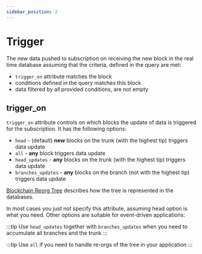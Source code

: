 ```yaml
---
sidebar_position: 2
---
```


# Trigger

The new data pushed to subscription on receiving the new block in the real time database assuming that the criteria,
defined in the query are met:

* ```trigger_on``` attribute matches the block
* conditions defined in the query matches this block
* data filtered by all provided conditions, are not empty

## trigger_on

```trigger_on``` attribute controls on which blocks the update of data is triggered for the subscription.
It has the following options:

* ```head``` - (default) **new** blocks on the trunk (with the highest tip) triggers data update
* ```all``` - **any** block triggers data update
* ```head_updates``` - **any** blocks on the trunk (with the highest tip) triggers data update
* ```branches_updates``` - **any** blocks on the branch (not with the highest tip) triggers data update

[Blockchain Reorg Tree](../dataset/select_blocks) describes how the tree is represented in the databases.

In most cases you just not specify this attribute, assuming head option is what you need. Other options are suitable
for event-driven applications:

:::tip
Use ```head_updates``` together with ```branches_updates``` when you need to accumulate all branches and the trunk
:::

:::tip
Use ```all``` if you need to handle re-orgs of the tree in your application
:::
